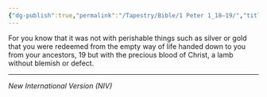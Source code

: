 ```yaml
---
{"dg-publish":true,"permalink":"/Tapestry/Bible/1 Peter 1_18–19/","title":"1 Peter 1:18–19","hide":true,"tags":["bible"],"dgHomeLink":true,"dgShowLocalGraph":true,"dgEnableSearch":true}
---
```


For you know that it was not with perishable things such as silver or gold that you were redeemed from the empty way of life handed down to you from your ancestors, 19 but with the precious blood of Christ, a lamb without blemish or defect.

---
*New International Version (NIV)*
